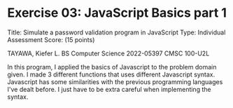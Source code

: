 # Exercise 03: JavaScript Basics part 1

Title: Simulate a password validation program in JavaScript
Type: Individual Assessment
Score: (15 points)

TAYAWA, Kiefer L.
BS Computer Science
2022-05397
CMSC 100-U2L

In this program, I applied the basics of Javascript to the problem domain given. I made 3 different functions
that uses different Javascript syntax. Javascript has some similarities with the previous programming languages
I've dealt before. I just have to be extra careful when implementing the syntax.